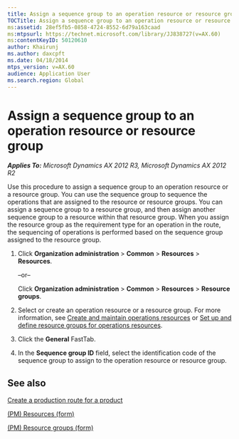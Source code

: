 ```yaml
---
title: Assign a sequence group to an operation resource or resource group
TOCTitle: Assign a sequence group to an operation resource or resource group
ms:assetid: 28ef5fb5-0858-4724-8552-6d79a163caad
ms:mtpsurl: https://technet.microsoft.com/library/JJ838727(v=AX.60)
ms:contentKeyID: 50120610
author: Khairunj
ms.author: daxcpft
ms.date: 04/18/2014
mtps_version: v=AX.60
audience: Application User
ms.search.region: Global
---
```


# Assign a sequence group to an operation resource or resource group 


_**Applies To:** Microsoft Dynamics AX 2012 R3, Microsoft Dynamics AX 2012 R2_

Use this procedure to assign a sequence group to an operation resource or a resource group. You can use the sequence group to sequence the operations that are assigned to the resource or resource groups. You can assign a sequence group to a resource group, and then assign another sequence group to a resource within that resource group. When you assign the resource group as the requirement type for an operation in the route, the sequencing of operations is performed based on the sequence group assigned to the resource group.

1.  Click **Organization administration** \> **Common** \> **Resources** \> **Resources**.
    
    –or–
    
    Click **Organization administration** \> **Common** \> **Resources** \> **Resource groups**.

2.  Select or create an operation resource or a resource group. For more information, see [Create and maintain operations resources](create-and-maintain-operations-resources.md) or [Set up and define resource groups for operations resources](set-up-and-define-resource-groups-for-operations-resources.md).

3.  Click the **General** FastTab.

4.  In the **Sequence group ID** field, select the identification code of the sequence group to assign to the operation resource or resource group.

## See also

[Create a production route for a product](create-a-production-route-for-a-product.md)

[(PM) Resources (form)](https://technet.microsoft.com/library/jj838773\(v=ax.60\))

[(PM) Resource groups (form)](https://technet.microsoft.com/library/jj838756\(v=ax.60\))

  


